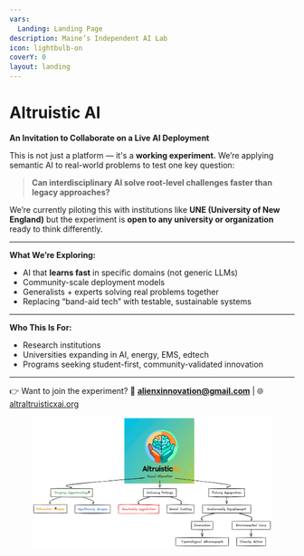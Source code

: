 ```yaml
---
vars:
  Landing: Landing Page
description: Maine’s Independent AI Lab
icon: lightbulb-on
coverY: 0
layout: landing
---
```


# Altruistic AI

**An Invitation to Collaborate on a Live AI Deployment**

This is not just a platform — it's a **working experiment.** We’re applying semantic AI to real-world problems to test one key question:

> **Can interdisciplinary AI solve root-level challenges faster than legacy approaches?**

We’re currently piloting this with institutions like **UNE (University of New England)** but the experiment is **open to any university or organization** ready to think differently.

***

**What We’re Exploring:**

* AI that **learns fast** in specific domains (not generic LLMs)
* Community-scale deployment models
* Generalists + experts solving real problems together
* Replacing “band-aid tech” with testable, sustainable systems

***

**Who This Is For:**

* Research institutions
* Universities expanding in AI, energy, EMS, edtech
* Programs seeking student-first, community-validated innovation

***

👉 Want to join the experiment? 📩 **alienxinnovation@gmail.com** | 🌐 [altraltruisticxai.org](https://altraltruisticxai.org)

<div data-full-width="true"><figure><img src=".gitbook/assets/image.png" alt=""><figcaption></figcaption></figure></div>
